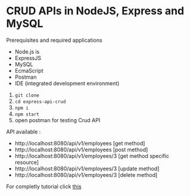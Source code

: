# CRUD APIs in NodeJS, Express and MySQL

Prerequisites and required applications
- Node.js is
- ExpressJS
- MySQL 
- EcmaScript
- Postman
- IDE (integrated development environment)

1. ``` git clone  ```
2. ``` cd express-api-crud ```
3. ``` npm i ```
4. ``` npm start ```
5. open postman for testing Crud API

API available :
-  http://localhost:8080/api/v1/employees [get method]
-  http://localhost:8080/api/v1/employees [post method]
-  http://localhost:8080/api/v1/employees/3 [get method specific resource]
-  http://localhost:8080/api/v1/employees/3 [update method]
-  http://localhost:8080/api/v1/employees/3 [delete method]

For completly tutorial click [this](https://medium.com/@rahulguptalive/create-crud-apis-in-nodejs-express-and-mysql-abda4dfc2d6)


